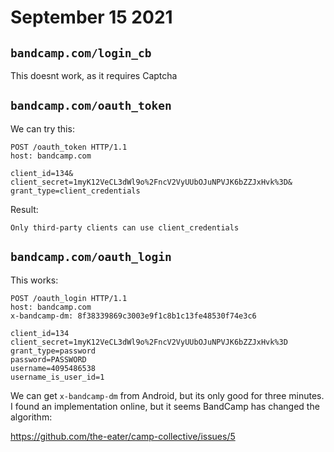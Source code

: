 # September 15 2021

## `bandcamp.com/login_cb`

This doesnt work, as it requires Captcha

## `bandcamp.com/oauth_token`

We can try this:

~~~
POST /oauth_token HTTP/1.1
host: bandcamp.com

client_id=134&
client_secret=1myK12VeCL3dWl9o%2FncV2VyUUbOJuNPVJK6bZZJxHvk%3D&
grant_type=client_credentials
~~~

Result:

~~~
Only third-party clients can use client_credentials
~~~

## `bandcamp.com/oauth_login`

This works:

~~~
POST /oauth_login HTTP/1.1
host: bandcamp.com
x-bandcamp-dm: 8f38339869c3003e9f1c8b1c13fe48530f74e3c6

client_id=134
client_secret=1myK12VeCL3dWl9o%2FncV2VyUUbOJuNPVJK6bZZJxHvk%3D
grant_type=password
password=PASSWORD
username=4095486538
username_is_user_id=1
~~~

We can get `x-bandcamp-dm` from Android, but its only good for three minutes. I
found an implementation online, but it seems BandCamp has changed the algorithm:

https://github.com/the-eater/camp-collective/issues/5
